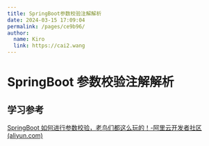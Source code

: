 ```yaml
---
title: SpringBoot参数校验注解解析
date: 2024-03-15 17:09:04
permalink: /pages/ce9b96/
author: 
  name: Kiro
  link: https://cai2.wang
---
```

# SpringBoot 参数校验注解解析







## 学习参考

[SpringBoot 如何进行参数校验，老鸟们都这么玩的！-阿里云开发者社区 (aliyun.com)](https://developer.aliyun.com/article/786719)